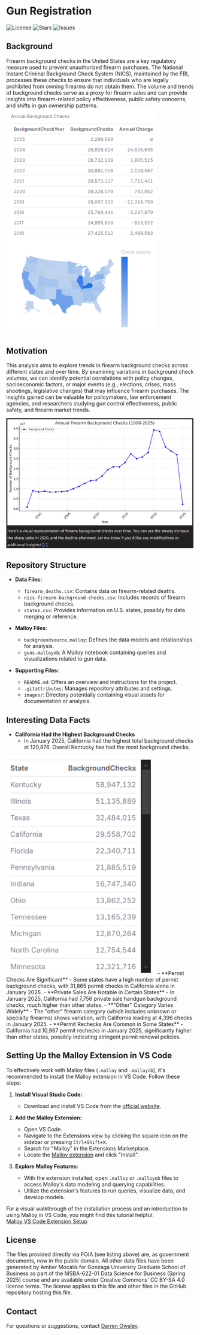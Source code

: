 # Gun Registration

![License](https://img.shields.io/github/license/darrenowsley/gun_registration)
![Stars](https://img.shields.io/github/stars/darrenowsley/gun_registration)
![Issues](https://img.shields.io/github/issues/darrenowsley/gun_registration)

## Background
Firearm background checks in the United States are a key regulatory measure used to prevent unauthorized firearm purchases. The National Instant Criminal Background Check System (NICS), maintained by the FBI, processes these checks to ensure that individuals who are legally prohibited from owning firearms do not obtain them. The volume and trends of background checks serve as a proxy for firearm sales and can provide insights into firearm-related policy effectiveness, public safety concerns, and shifts in gun ownership patterns.
<img src="./images/annual.png" width="400px;">&nbsp; &nbsp; &nbsp;<img src="./images/shapemap.png" width="400px;">

## Motivation
This analysis aims to explore trends in firearm background checks across different states and over time. By examining variations in background check volumes, we can identify potential correlations with policy changes, socioeconomic factors, or major events (e.g., elections, crises, mass shootings, legislative changes) that may influence firearm purchases. The insights gained can be valuable for policymakers, law enforcement agencies, and researchers studying gun control effectiveness, public safety, and firearm market trends.

<img src="./images/trend.png" width="500px;">

## Repository Structure

- **Data Files:**
  - `firearm_deaths.csv`: Contains data on firearm-related deaths.
  - `nics-firearm-background-checks.csv`: Includes records of firearm background checks.
  - `states.csv`: Provides information on U.S. states, possibly for data merging or reference.

- **Malloy Files:**
  - `backgroundsource.malloy`: Defines the data models and relationships for analysis.
  - `guns.malloynb`: A Malloy notebook containing queries and visualizations related to gun data.

- **Supporting Files:**
  - `README.md`: Offers an overview and instructions for the project.
  - `.gitattributes`: Manages repository attributes and settings.
  - `images/`: Directory potentially containing visual assets for documentation or analysis.

## Interesting Data Facts
- **California Had the Highest Background Checks**
    - In January 2025, California had the highest total background checks at 120,876. Overall Kentucky has had the most background checks.
<img src="./images/totalbgc.png" width="400px;">
- **Permit Checks Are Significant**
    - Some states have a high number of permit background checks, with 31,865 permit checks in California alone in January 2025.
- **Private Sales Are Notable in Certain States**
    - In January 2025, California had 7,756 private sale handgun background checks, much higher than other states.
- **"Other" Category Varies Widely**
    - The "other" firearm category (which includes unknown or specialty firearms) shows variation, with California leading at 4,396 checks in January 2025.
- **Permit Rechecks Are Common in Some States**
    - California had 10,967 permit rechecks in January 2025, significantly higher than other states, possibly indicating stringent permit renewal policies.

## Setting Up the Malloy Extension in VS Code
To effectively work with Malloy files (`.malloy` and `.malloynb`), it's recommended to install the Malloy extension in VS Code. Follow these steps:

1. **Install Visual Studio Code:**
   - Download and install VS Code from the [official website](https://code.visualstudio.com/).

2. **Add the Malloy Extension:**
   - Open VS Code.
   - Navigate to the Extensions view by clicking the square icon on the sidebar or pressing `Ctrl+Shift+X`.
   - Search for "Malloy" in the Extensions Marketplace.
   - Locate the [Malloy extension](https://marketplace.visualstudio.com/items?itemName=malloydata.malloy-vscode) and click "Install".

3. **Explore Malloy Features:**
   - With the extension installed, open `.malloy` or `.malloynb` files to access Malloy's data modeling and querying capabilities.
   - Utilize the extension's features to run queries, visualize data, and develop models.

For a visual walkthrough of the installation process and an introduction to using Malloy in VS Code, you might find this tutorial helpful:  
[Malloy VS Code Extension Setup](https://www.youtube.com/watch?v=icinLH7uQjM)

## License
The files provided directly via FOIA (see listing above) are, as government documents, now in the public domain. All other data files have been generated by Amber Mocalis for Gonzaga University Graduate School of Business as part of the MSBA-622-01 Data Science for Business (Spring 2025) course and are available under Creative Commons’ CC BY-SA 4.0 license terms. The license applies to this file and other files in the GitHub repository hosting this file.

## Contact
For questions or suggestions, contact [Darren Owsley](https://github.com/darrenowsley).
